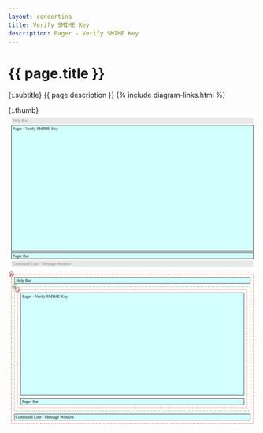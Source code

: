 ```yaml
---
layout: concertina
title: Verify SMIME Key
description: Pager - Verify SMIME Key
---
```


# {{ page.title }}

{:.subtitle}
{{ page.description }}
{% include diagram-links.html %}

{:.thumb}
![s-pager-verify-smime-key](images/s-pager-verify-smime-key.svg)
![l-pager-verify-smime-key](images/l-pager-verify-smime-key.svg)
